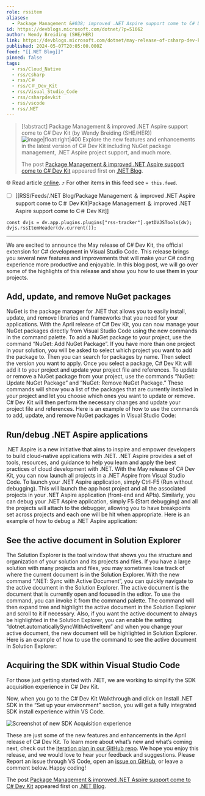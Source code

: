 ```yaml
---
role: rssitem
aliases:
  - Package Management &#038; improved .NET Aspire support come to C# Dev Kit
id: https://devblogs.microsoft.com/dotnet/?p=51662
author: Wendy Breiding (SHE/HER)
link: https://devblogs.microsoft.com/dotnet/may-release-of-csharp-dev-kit/
published: 2024-05-07T20:05:00.000Z
feed: "[[․NET Blog]]"
pinned: false
tags:
  - rss/Cloud_Native
  - rss/Csharp
  - rss/C＃
  - rss/C＃_Dev_Kit
  - rss/Visual_Studio_Code
  - rss/csharpdevkit
  - rss/vscode
  - rss/۔NET
---
```


> [!abstract] Package Management &#038; improved .NET Aspire support come to C# Dev Kit (by Wendy Breiding (SHE/HER))
> ![image|float:right|400](https://devblogs.microsoft.com/dotnet/wp-content/uploads/sites/10/2024/04/SDKAcquisition.png) Explore the new features and enhancements in the latest version of C# Dev Kit including NuGet package management, .NET Aspire project support, and much more.
> 
> The post [Package Management & improved .NET Aspire support come to C# Dev Kit](https://devblogs.microsoft.com/dotnet/may-release-of-csharp-dev-kit/) appeared first on [.NET Blog](https://devblogs.microsoft.com/dotnet).

🌐 Read article [online](https://devblogs.microsoft.com/dotnet/may-release-of-csharp-dev-kit/). ⤴ For other items in this feed see `= this.feed`.

- [ ] [[RSS/Feeds/․NET Blog/Package Management ＆ improved ․NET Aspire support come to C＃ Dev Kit|Package Management ＆ improved ․NET Aspire support come to C＃ Dev Kit]]

~~~dataviewjs
const dvjs = dv.app.plugins.plugins["rss-tracker"].getDVJSTools(dv);
dvjs.rssItemHeader(dv.current());
~~~

- - -

We are excited to announce the May release of C# Dev Kit, the official extension for C# development in Visual Studio Code. This release brings you several new features and improvements that will make your C# coding experience more productive and enjoyable. In this blog post, we will go over some of the highlights of this release and show you how to use them in your projects.

## Add, update, and remove NuGet packages

NuGet is the package manager for .NET that allows you to easily install, update, and remove libraries and frameworks that you need for your applications. With the April release of C# Dev Kit, you can now manage your NuGet packages directly from Visual Studio Code using the new commands in the command palette. To add a NuGet package to your project, use the command “NuGet: Add NuGet Package”. If you have more than one project in your solution, you will be asked to select which project you want to add the package to. Then you can search for packages by name. Then select the version you want to apply. Once you select a package, C# Dev Kit will add it to your project and update your project file and references. To update or remove a NuGet package from your project, use the commands “NuGet: Update NuGet Package” and “NuGet: Remove NuGet Package.” These commands will show you a list of the packages that are currently installed in your project and let you choose which ones you want to update or remove. C# Dev Kit will then perform the necessary changes and update your project file and references. Here is an example of how to use the commands to add, update, and remove NuGet packages in Visual Studio Code: 

## Run/debug .NET Aspire applications

.NET Aspire is a new initiative that aims to inspire and empower developers to build cloud-native applications with .NET. .NET Aspire provides a set of tools, resources, and guidance to help you learn and apply the best practices of cloud development with .NET. With the May release of C# Dev Kit, you can now launch all projects in a .NET Aspire from Visual Studio Code. To launch your .NET Aspire application, simply Ctrl-F5 (Run without debugging). This will launch the app host project and all the associated projects in your .NET Aspire application (front-end and APIs). Similarly, you can debug your .NET Aspire application, simply F5 (Start debugging) and all the projects will attach to the debugger, allowing you to have breakpoints set across projects and each one will be hit when appropriate. Here is an example of how to debug a .NET Aspire application: 

## See the active document in Solution Explorer

The Solution Explorer is the tool window that shows you the structure and organization of your solution and its projects and files. If you have a large solution with many projects and files, you may sometimes lose track of where the current document is in the Solution Explorer. With the new command “.NET: Sync with Active Document”, you can quickly navigate to the active document in the Solution Explorer. The active document is the document that is currently open and focused in the editor. To use the command, you can invoke it from the command palette. The command will then expand tree and highlight the active document in the Solution Explorer and scroll to it if necessary. Also, if you want the active document to always be highlighted in the Solution Explorer, you can enable the setting “dotnet.automaticallySyncWithActiveItem” and when you change your active document, the new document will be highlighted in Solution Explorer. Here is an example of how to use the command to see the active document in Solution Explorer: 

## Acquiring the SDK within Visual Studio Code

For those just getting started with .NET, we are working to simplify the SDK acquisition experience in C# Dev Kit.

Now, when you go to the C# Dev Kit Walkthrough and click on Install .NET SDK in the “Set up your environment” section, you will get a fully integrated SDK install experience within VS Code.

![Screenshot of new SDK Acquisition experience](https://devblogs.microsoft.com/dotnet/wp-content/uploads/sites/10/2024/04/SDKAcquisition.png)

These are just some of the new features and enhancements in the April release of C# Dev Kit. To learn more about what’s new and what’s coming next, check out the [iteration plan in our GitHub repo](https://github.com/microsoft/vscode-dotnettools/issues/1085). We hope you enjoy this release, and we would love to hear your feedback and suggestions. Please Report an issue through VS Code, open an [issue on GitHub](https://github.com/Microsoft/vscode-dotnettools/issues), or leave a comment below. Happy coding!

The post [Package Management & improved .NET Aspire support come to C# Dev Kit](https://devblogs.microsoft.com/dotnet/may-release-of-csharp-dev-kit/) appeared first on [.NET Blog](https://devblogs.microsoft.com/dotnet).